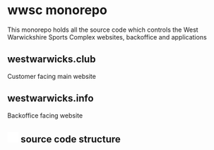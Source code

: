 # wwsc monorepo

This monorepo holds all the source code which controls the West Warwickshire Sports Complex websites, backoffice and applications

## westwarwicks.club

Customer facing main website

## westwarwicks.info

Backoffice facing website

## <a href="https://github.com/andystevenson/wwsc"><img src="./images/github-mark-white.svg" alt="" width=25></a> source code structure
